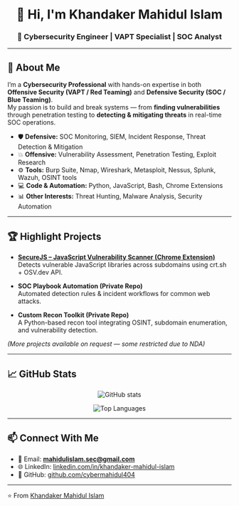 <h1 align="center">👋 Hi, I'm Khandaker Mahidul Islam</h1>
<h3 align="center">🔐 Cybersecurity Engineer | VAPT Specialist | SOC Analyst</h3>

---

## 🚀 About Me
I’m a **Cybersecurity Professional** with hands-on expertise in both **Offensive Security (VAPT / Red Teaming)** and **Defensive Security (SOC / Blue Teaming)**.  
My passion is to build and break systems — from **finding vulnerabilities** through penetration testing to **detecting & mitigating threats** in real-time SOC operations.  

- 🛡️ **Defensive:** SOC Monitoring, SIEM, Incident Response, Threat Detection & Mitigation  
- 💥 **Offensive:** Vulnerability Assessment, Penetration Testing, Exploit Research  
- ⚙️ **Tools:** Burp Suite, Nmap, Wireshark, Metasploit, Nessus, Splunk, Wazuh, OSINT tools  
- 💻 **Code & Automation:** Python, JavaScript, Bash, Chrome Extensions  
- 📊 **Other Interests:** Threat Hunting, Malware Analysis, Security Automation  

---

## 🏆 Highlight Projects
- **[SecureJS – JavaScript Vulnerability Scanner (Chrome Extension)](https://github.com/cybermahidul404/Js_vulenrable_scanner_extensions)**  
  Detects vulnerable JavaScript libraries across subdomains using crt.sh + OSV.dev API.  

- **SOC Playbook Automation (Private Repo)**  
  Automated detection rules & incident workflows for common web attacks.  

- **Custom Recon Toolkit (Private Repo)**  
  A Python-based recon tool integrating OSINT, subdomain enumeration, and vulnerability detection.  

*(More projects available on request — some restricted due to NDA)*  

---

## 📈 GitHub Stats
<p align="center">
  <img src="https://github-readme-stats.vercel.app/api?username=cybermahidul404&show_icons=true&theme=radical" alt="GitHub stats" />
</p>
<p align="center">
  <img src="https://github-readme-stats.vercel.app/api/top-langs/?username=cybermahidul404&layout=compact&theme=radical" alt="Top Languages" />
</p>

---

## 📫 Connect With Me
- 📧 Email: **mahidulislam.sec@gmail.com**  
- 🌐 LinkedIn: [linkedin.com/in/khandaker-mahidul-islam](https://www.linkedin.com/in/khandaker-mahidul-islam/)  
- 🐙 GitHub: [github.com/cybermahidul404](https://github.com/cybermahidul404/cybermahidul404)  

---

⭐️ From [Khandaker Mahidul Islam](https://github.com/cybermahidul404/cybermahidul404)  

